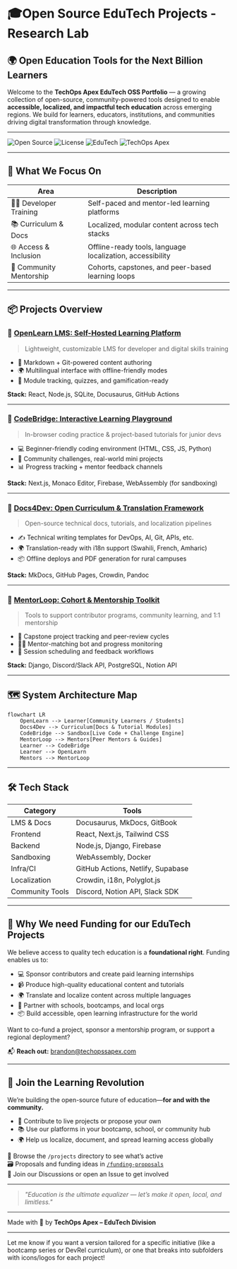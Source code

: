 # 🎓Open Source EduTech Projects - Research Lab
## 🌍 Open Education Tools for the Next Billion Learners

Welcome to the **TechOps Apex EduTech OSS Portfolio** — a growing collection of open-source, community-powered tools designed to enable **accessible, localized, and impactful tech education** across emerging regions. We build for learners, educators, institutions, and communities driving digital transformation through knowledge.

---

![Open Source](https://img.shields.io/badge/status-active-success)
![License](https://img.shields.io/badge/license-MIT-blue)
![EduTech](https://img.shields.io/badge/focus-edutech-lightgrey)
![TechOps Apex](https://img.shields.io/badge/org-TechOps%20Apex-purple)

---

## 🧠 What We Focus On

| Area                     | Description |
|--------------------------|-------------|
| 🧑‍💻 Developer Training     | Self-paced and mentor-led learning platforms |
| 📚 Curriculum & Docs      | Localized, modular content across tech stacks |
| 🌐 Access & Inclusion     | Offline-ready tools, language localization, accessibility |
| 🤝 Community Mentorship   | Cohorts, capstones, and peer-based learning loops |

---

## 📦 Projects Overview

### 🔹 [OpenLearn LMS: Self-Hosted Learning Platform](https://github.com/techopsapex/openlearn)
> Lightweight, customizable LMS for developer and digital skills training

- 📁 Markdown + Git-powered content authoring
- 🌍 Multilingual interface with offline-friendly modes
- 🧩 Module tracking, quizzes, and gamification-ready

**Stack:** React, Node.js, SQLite, Docusaurus, GitHub Actions

---

### 🔹 [CodeBridge: Interactive Learning Playground](coming-soon)
> In-browser coding practice & project-based tutorials for junior devs

- 💻 Beginner-friendly coding environment (HTML, CSS, JS, Python)
- 🎯 Community challenges, real-world mini projects
- 📊 Progress tracking + mentor feedback channels

**Stack:** Next.js, Monaco Editor, Firebase, WebAssembly (for sandboxing)

---

### 🔹 [Docs4Dev: Open Curriculum & Translation Framework](in-progress)
> Open-source technical docs, tutorials, and localization pipelines

- ✍️ Technical writing templates for DevOps, AI, Git, APIs, etc.
- 🌍 Translation-ready with i18n support (Swahili, French, Amharic)
- 📦 Offline deploys and PDF generation for rural campuses

**Stack:** MkDocs, GitHub Pages, Crowdin, Pandoc

---

### 🔹 [MentorLoop: Cohort & Mentorship Toolkit](coming-soon)
> Tools to support contributor programs, community learning, and 1:1 mentorship

- 🔁 Capstone project tracking and peer-review cycles
- 🧑‍🏫 Mentor-matching bot and progress monitoring
- 📆 Session scheduling and feedback workflows

**Stack:** Django, Discord/Slack API, PostgreSQL, Notion API

---

## 🗺️ System Architecture Map

```mermaid
flowchart LR
    OpenLearn --> Learner[Community Learners / Students]
    Docs4Dev --> Curriculum[Docs & Tutorial Modules]
    CodeBridge --> Sandbox[Live Code + Challenge Engine]
    MentorLoop --> Mentors[Peer Mentors & Guides]
    Learner --> CodeBridge
    Learner --> OpenLearn
    Mentors --> MentorLoop
```

---

## 🛠 Tech Stack

| Category        | Tools |
|----------------|-------|
| LMS & Docs     | Docusaurus, MkDocs, GitBook |
| Frontend       | React, Next.js, Tailwind CSS |
| Backend        | Node.js, Django, Firebase |
| Sandboxing     | WebAssembly, Docker |
| Infra/CI       | GitHub Actions, Netlify, Supabase |
| Localization   | Crowdin, i18n, Polyglot.js |
| Community Tools| Discord, Notion API, Slack SDK |

---

## 💸 Why We need Funding for our EduTech Projects

We believe access to quality tech education is a **foundational right**. Funding enables us to:

- 💻 Sponsor contributors and create paid learning internships  
- 📹 Produce high-quality educational content and tutorials  
- 🌍 Translate and localize content across multiple languages  
- 🏫 Partner with schools, bootcamps, and local orgs  
- 📦 Build accessible, open learning infrastructure for the world

Want to co-fund a project, sponsor a mentorship program, or support a regional deployment?

📬 **Reach out:** [brandon@techopssapex.com](mailto:brandon@techopssapex.com)

---

## 🚀 Join the Learning Revolution

We’re building the open-source future of education—**for and with the community.**

- 🤝 Contribute to live projects or propose your own
- 📚 Use our platforms in your bootcamp, school, or community hub
- 🌍 Help us localize, document, and spread learning access globally

🔗 Browse the `/projects` directory to see what’s active  
🗃️ Proposals and funding ideas in [`/funding-proposals`](../funding-proposals)  
💬 Join our Discussions or open an Issue to get involved

---

> _"Education is the ultimate equalizer — let’s make it open, local, and limitless."_  

---

Made with 💙 by **TechOps Apex – EduTech Division**

---

Let me know if you want a version tailored for a specific initiative (like a bootcamp series or DevRel curriculum), or one that breaks into subfolders with icons/logos for each project!
